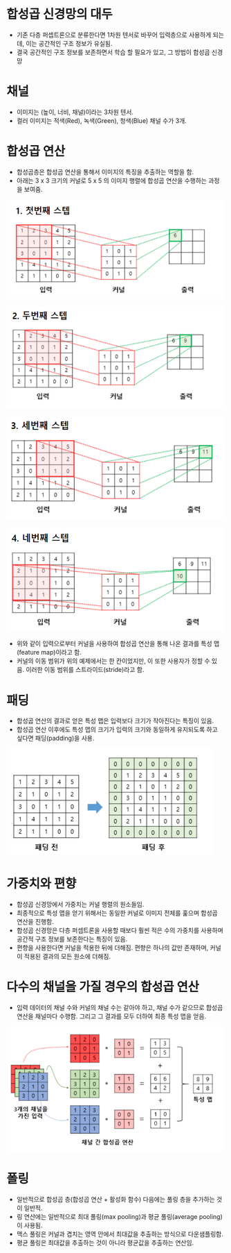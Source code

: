 # 합성곱 신경망의 대두
- 기존 다층 퍼셉트론으로 분류한다면 1차원 텐서로 바꾸어 입력층으로 사용하게 되는데, 이는 공간적인 구조 정보가 유실됨.
- 결국 공간적인 구조 정보를 보존하면서 학습 할 필요가 있고, 그 방법이 합성곱 신경망

# 채널
- 이미지는 (높이, 너비, 채널)이라는 3차원 텐서.
- 컬러 이미지는 적색(Red), 녹색(Green), 청색(Blue) 채널 수가 3개.

# 합성곱 연산
- 합성곱층은 합성곱 연산을 통해서 이미지의 특징을 추출하는 역할을 함.
- 아래는  3 x 3 크기의 커널로 5 x 5 의 이미지 행렬에 합성곱 연산을 수행하는 과정을 보여줌.

![](../img/07.1readme.png)

![](../img/07.2readme.png)

![](../img/07.3readme.png)

![](../img/07.4readme.png)

- 위와 같이 입력으로부터 커널을 사용하여 합성곱 연산을 통해 나온 결과를 특성 맵(feature map)이라고 함.
- 커널의 이동 범위가 위의 예제에서는 한 칸이었지만, 이 또한 사용자가 정할 수 있음. 이러한 이동 범위를 스트라이드(stride)라고 함.

# 패딩
- 합성곱 연산의 결과로 얻은 특성 맵은 입력보다 크기가 작아진다는 특징이 있음.
- 합성곱 연산 이후에도 특성 맵의 크기가 입력의 크기와 동일하게 유지되도록 하고 싶다면 패딩(padding)을 사용.

![](../img/07.5readme.png)

# 가중치와 편향
- 합성곱 신경망에서 가중치는 커널 행렬의 원소들임.
- 최종적으로 특성 맵을 얻기 위해서는 동일한 커널로 이미지 전체를 훑으며 합성곱 연산을 진행함.
- 합성곱 신경망은 다층 퍼셉트론을 사용할 때보다 훨씬 적은 수의 가중치를 사용하며 공간적 구조 정보를 보존한다는 특징이 있음.
- 편향을 사용한다면 커널을 적용한 뒤에 더해짐. 편향은 하나의 값만 존재하며, 커널이 적용된 결과의 모든 원소에 더해짐.

# 다수의 채널을 가질 경우의 합성곱 연산
- 입력 데이터의 채널 수와 커널의 채널 수는 같아야 하고, 채널 수가 같으므로 합성곱 연산을 채널마다 수행함. 그리고 그 결과를 모두 더하여 최종 특성 맵을 얻음.

![](../img/07.6readme.png)

# 폴링
- 일반적으로 합성곱 층(합성곱 연산 + 활성화 함수) 다음에는 풀링 층을 추가하는 것이 일반적.
- 링 연산에는 일반적으로 최대 풀링(max pooling)과 평균 풀링(average pooling)이 사용됨.
- 맥스 풀링은 커널과 겹치는 영역 안에서 최대값을 추출하는 방식으로 다운샘플링함.
- 평균 풀링은 최대값을 추출하는 것이 아니라 평균값을 추출하는 연산임.